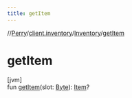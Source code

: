 ```yaml
---
title: getItem
---
```

//[Perry](../../../index.html)/[client.inventory](../index.html)/[Inventory](index.html)/[getItem](get-item.html)



# getItem



[jvm]\
fun [getItem](get-item.html)(slot: [Byte](https://kotlinlang.org/api/latest/jvm/stdlib/kotlin/-byte/index.html)): [Item](../-item/index.html)?




